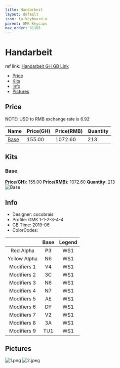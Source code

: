 ```yaml
---
title: Handarbeit
layout: default
icon: fa-keyboard-o
parent: GMK Keycaps
nav_order: 31105
---
```


# Handarbeit

ref link: [Handarbeit GH GB Link](https://geekhack.org/index.php?topic=101312.0)

* [Price](#price)
* [Kits](#kits)
* [Info](#info)
* [Pictures](#pictures)


## Price  
NOTE: USD to RMB exchange rate is 6.92

| Name          | Price(GH)    |  Price(RMB) | Quantity |
| ------------- | ------------ |  ---------- | -------- |
|[Base](#base)|155.00|1072.60|213|


## Kits
### Base
**Price(GH):** 155.00    **Price(RMB):** 1072.60    **Quantity:** 213  
<img src="{{ 'assets/images/gmk-keycaps/handarbeit/kits_pics/base.png' | relative_url }}" alt="Base" class="image featured">


## Info
* Designer: cocobrais
* Profile: GMK 1-1-2-3-4-4
* GB Time: 2019-06
* ColorCodes:  

||Base|Legend
| :-------------: | :-------------: | :------------:
|Red Alpha|P3|WS1
|Yellow Alpha|N6|WS1
|Modifiers 1|V4|WS1
|Modifiers 2|3C|WS1
|Modifiers 3|N6|WS1
|Modifiers 4|N7|WS1
|Modifiers 5|AE|WS1
|Modifiers 6|DY|WS1
|Modifiers 7|V2|WS1
|Modifiers 8|3A|WS1
|Modifiers 9|TU1|WS1


## Pictures
<img src="{{ 'assets/images/gmk-keycaps/handarbeit/rendering_pics/1.png' | relative_url }}" alt="1.png" class="image featured">
<img src="{{ 'assets/images/gmk-keycaps/handarbeit/rendering_pics/2.jpeg' | relative_url }}" alt="2.jpeg" class="image featured">
